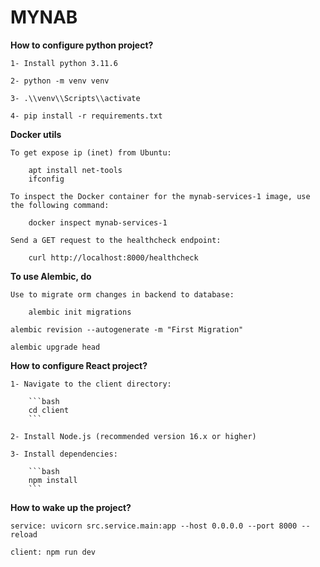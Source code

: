 # MYNAB

**How to configure python project?**

    1- Install python 3.11.6

    2- python -m venv venv

    3- .\\venv\\Scripts\\activate

    4- pip install -r requirements.txt

**Docker utils**

    To get expose ip (inet) from Ubuntu:
    
        apt install net-tools
        ifconfig

    To inspect the Docker container for the mynab-services-1 image, use the following command:

        docker inspect mynab-services-1

    Send a GET request to the healthcheck endpoint:

        curl http://localhost:8000/healthcheck

**To use Alembic, do**

    Use to migrate orm changes in backend to database:
    
        alembic init migrations

    alembic revision --autogenerate -m "First Migration"

    alembic upgrade head

**How to configure React project?**

    1- Navigate to the client directory:

        ```bash
        cd client
        ```

    2- Install Node.js (recommended version 16.x or higher)

    3- Install dependencies:

        ```bash
        npm install
        ```

**How to wake up the project?**

    service: uvicorn src.service.main:app --host 0.0.0.0 --port 8000 --reload

    client: npm run dev